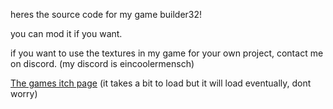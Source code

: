 heres the source code for my game builder32!

you can mod it if you want.

if you want to use the textures in my game for your own project, contact me on discord. (my discord is eincoolermensch)

[The games itch page](https://tbored.itch.io/builder32) (it takes a bit to load but it will load eventually, dont worry)
